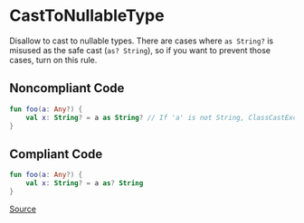 # CastToNullableType

Disallow to cast to nullable types. There are cases where `as String?` is misused as the safe cast (`as? String`),
so if you want to prevent those cases, turn on this rule.

## Noncompliant Code

```kotlin
fun foo(a: Any?) {
    val x: String? = a as String? // If 'a' is not String, ClassCastException will be thrown.
}
```
## Compliant Code

```kotlin
fun foo(a: Any?) {
    val x: String? = a as? String
}
```

[Source](https://arturbosch.github.io/detekt/potential-bugs.html#casttonullabletype)

